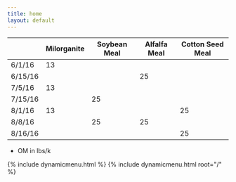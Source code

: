 ```yaml
---
title: home
layout: default
---
```



|         | Milorganite | Soybean Meal | Alfalfa Meal | Cotton Seed Meal |
|---------|-------------|--------------|--------------|------------------|
| 6/1/16  | 13          |              |              |                  |
| 6/15/16 |             |              | 25           |                  |
| 7/5/16  | 13          |              |              |                  |
| 7/15/16 |             | 25           |              |                  |
| 8/1/16  | 13          |              |              | 25               |
| 8/8/16  |             | 25           | 25           |                  |
| 8/16/16 |             |              |              |    25            |

* OM in lbs/k

{% include dynamicmenu.html %}
{% include dynamicmenu.html root="/" %}
